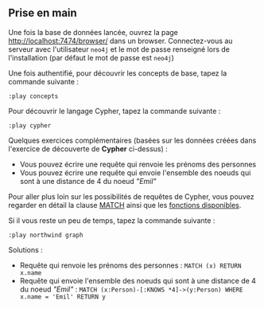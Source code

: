 ## Prise en main

Une fois la base de données lancée, ouvrez la page [http://localhost:7474/browser/](http://localhost:7474/browser/) dans un browser. Connectez-vous au serveur avec l'utilisateur `neo4j` et le mot de passe renseigné lors de l'installation (par défaut le mot de passe est `neo4j`)

Une fois authentifié, pour découvrir les concepts de base, tapez la commande suivante :

```
:play concepts
```

Pour découvrir le langage Cypher, tapez la commande suivante :

```
:play cypher
```

Quelques exercices complémentaires (basées sur les données créées dans l'exercice de découverte de **Cypher** ci-dessus) :

* Vous pouvez écrire une requête qui renvoie les prénoms des personnes
* Vous pouvez écrire une requête qui envoie l'ensemble des noeuds qui sont à une distance de 4 du noeud *"Emil"*

Pour aller plus loin sur les possibilités de requêtes de Cypher, vous pouvez regarder en détail la clause [MATCH](https://neo4j.com/docs/developer-manual/3.3/cypher/clauses/match/) ainsi que les [fonctions disponibles](https://neo4j.com/docs/developer-manual/3.3/cypher/functions/).

Si il vous reste un peu de temps, tapez la commande suivante :

```
:play northwind graph
```

Solutions : 

* Requête qui renvoie les prénoms des personnes : `MATCH (x) RETURN x.name`
* Requête qui envoie l'ensemble des noeuds qui sont à une distance de 4 du noeud *"Emil"* : `MATCH (x:Person)-[:KNOWS *4]->(y:Person) WHERE x.name = 'Emil' RETURN y`
